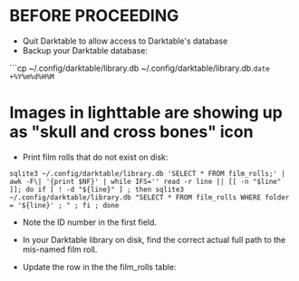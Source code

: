 # BEFORE PROCEEDING
* Quit Darktable to allow access to Darktable's database
* Backup your Darktable database:

```cp ~/.config/darktable/library.db ~/.config/darktable/library.db.`date +%Y%m%d%H%M`

# Images in lighttable are showing up as "skull and cross bones" icon
* Print film rolls that do not exist on disk:

```sqlite3 ~/.config/darktable/library.db 'SELECT * FROM film_rolls;' | awk -F\| '{print $NF}' | while IFS='' read -r line || [[ -n "$line" ]]; do if [ ! -d "${line}" ] ; then sqlite3 ~/.config/darktable/library.db "SELECT * FROM film_rolls WHERE folder = '${line}' ; " ; fi ; done```

* Note the ID number in the first field.

* In your Darktable library on disk, find the correct actual full path to the mis-named film roll.

* Update the row in the the film_rolls table:

```sqlite3 ~/.config/darktable/library.db "UPDATE film_rolls SET folder = '/Full/correct/actual/path/to/missing/film/roll/on/disk' WHERE id = ID_FROM_PREVIOUS_COMMAND ;"
